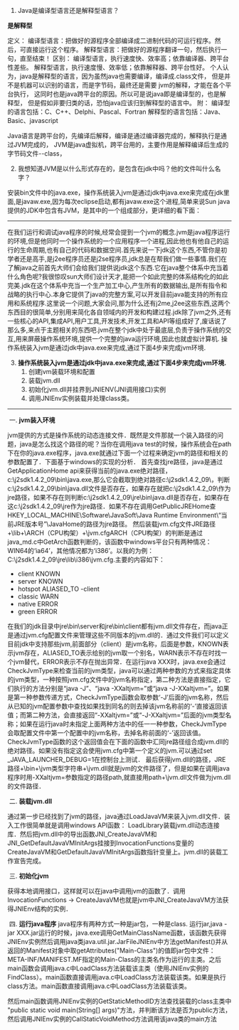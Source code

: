 1. Java是编译型语言还是解释型语言？

**是解释型**

定义：
编译型语言：把做好的源程序全部编译成二进制代码的可运行程序。然后，可直接运行这个程序。
解释型语言：把做好的源程序翻译一句，然后执行一句，直至结束！
区别：
编译型语言，执行速度快、效率高；依靠编译器、跨平台性差些。
解释型语言，执行速度慢、效率低；依靠解释器、跨平台性好。
个人认为，java是解释型的语言，因为虽然java也需要编译，编译成.class文件，
但是并不是机器可以识别的语言，而是字节码，最终还是需要 jvm的解释，才能在各个平台执行，
这同时也是java跨平台的原因。所以可是说java即是编译型的，也是解释型，
但是假如非要归类的话，恐怕java应该归到解释型的语言中。
附：
编译型的语言包括：C、C++、Delphi、Pascal、Fortran
解释型的语言包括：Java、Basic、javascript

Java语言是跨平台的，先编译后解释，编译是通过编译器完成的，解释执行是通过JVM完成的，
JVM是java虚拟机，跨平台用的，主要作用是解释编译后生成的字节码文件--class，

2. 我想知道JVM是以什么形式存在的，是包含在jdk中吗？他的文件叫什么名字？

安装bin文件中的java.exe，操作系统装入jvm是通过jdk中java.exe来完成在jdk里面,是javaw.exe,因为每次eclipse启动,都有javaw.exe这个进程,简单来说Sun java提供的JDK中包含有JVM，是其中的一个组成部分，更详细的看下面：

---

​    在我们运行和调试java程序的时候,经常会提到一个jvm的概念.jvm是java程序运行的环境,但是他同时一个操作系统的一个应用程序一个进程,因此他也有他自己的运行的生命周期,也有自己的代码和数据空间.
​    首先来说一下jdk这个东西,不管你是初学者还是高手,是j2ee程序员还是j2se程序员,jdk总是在帮我们做一些事情.我们在了解java之前首先大师们会给我们提供说jdk这个东西.它在java整个体系中充当着什么角色呢?我很惊叹sun大师们设计天才,能把一个如此完整的体系结构化的如此完美.jdk在这个体系中充当一个生产加工中心,产生所有的数据输出,是所有指令和战略的执行中心.本身它提供了java的完整方案,可以开发目前java能支持的所有应用和系统程序.这里说一个问题,大家会问,那为什么还有j2me,j2ee这些东西,这两个东西目的很简单,分别用来简化各自领域内的开发和构建过程.jdk除了jvm之外,还有一些核心的API,集成API,用户工具,开发技术,开发工具和API等组成
​    好了,废话说了那么多,来点于主题相关的东西吧.jvm在整个jdk中处于最底层,负责于操作系统的交互,用来屏蔽操作系统环境,提供一个完整的java运行环境,因此也就虚拟计算机. 操作系统装入jvm是通过jdk中java.exe来完成,通过下面4步来完成jvm环境.

3. **操作系统装入jvm是通过jdk中java.exe来完成,通过下面4步来完成jvm环境.**
   1. 创建jvm装载环境和配置
   2. 装载jvm.dll
   3. 初始化jvm.dll并挂界到JNIENV(JNI调用接口)实例
   4. 调用JNIEnv实例装载并处理class类。

---

​    一. **jvm装入环境**

​    jvm提供的方式是操作系统的动态连接文件．既然是文件那就一个装入路径的问题，java是怎么找这个路径的呢？当你在调用java test的时候，操作系统会在path下在你的java.exe程序，java.exe就通过下面一个过程来确定jvm的路径和相关的参数配置了．下面基于windows的实现的分析．
首先查找jre路径，java是通过GetApplicationHome api来获得当前的java.exe绝对路径，c:\j2sdk1.4.2_09\bin\java.exe,那么它会截取到绝对路径c:\j2sdk1.4.2_09\，判断c:\j2sdk1.4.2_09\bin\java.dll文件是否存在，如果存在就把c:\j2sdk1.4.2_09\作为jre路径，如果不存在则判断c:\j2sdk1.4.2_09\jre\bin\java.dll是否存在，如果存在这c:\j2sdk1.4.2_09\jre作为jre路径．如果不存在调用GetPublicJREHome查HKEY_LOCAL_MACHINE\Software\JavaSoft\Java Runtime Environment\“当前JRE版本号”\JavaHome的路径为jre路径。
然后装载jvm.cfg文件JRE路径+\lib+\ARCH（CPU构架）+\jvm.cfgARCH（CPU构架）的判断是通过java_md.c中GetArch函数判断的，该函数中windows平台只有两种情况：WIN64的‘ia64’，其他情况都为‘i386’。以我的为例：C:\j2sdk1.4.2_09\jre\lib\i386\jvm.cfg.主要的内容如下：

- client KNOWN
- server KNOWN
- hotspot ALIASED_TO -client
- classic WARN
- native ERROR
- green ERROR

​    在我们的jdk目录中jre\bin\server和jre\bin\client都有jvm.dll文件存在，而java正是通过jvm.cfg配置文件来管理这些不同版本的jvm.dll的．通过文件我们可以定义目前jdk中支持那些jvm,前面部分（client）是jvm名称，后面是参数，KNOWN表示jvm存在，ALIASED_TO表示给别的jvm取一个别名，WARN表示不存在时找一个jvm替代，ERROR表示不存在抛出异常．在运行java XXX时，java.exe会通过CheckJvmType来检查当前的jvm类型，java可以通过两种参数的方式来指定具体的jvm类型，一种按照jvm.cfg文件中的jvm名称指定，第二种方法是直接指定，它们执行的方法分别是“java -J”、“java -XXaltjvm=”或“java -J-XXaltjvm=”。如果是第一种参数传递方式，CheckJvmType函数会取参数‘-J’后面的jvm名称，然后从已知的jvm配置参数中查找如果找到同名的则去掉该jvm名称前的‘-’直接返回该值；而第二种方法，会直接返回“-XXaltjvm=”或“-J-XXaltjvm=”后面的jvm类型名称；如果在运行java时未指定上面两种方法中的任一一种参数，CheckJvmType会取配置文件中第一个配置中的jvm名称，去掉名称前面的‘-’返回该值。CheckJvmType函数的这个返回值会在下面的函数中汇同jre路径组合成jvm.dll的绝对路径。如果没有指定这会使用jvm.cfg中第一个定义的jvm.可以通过set _JAVA_LAUNCHER_DEBUG=1在控制台上测试．
最后获得jvm.dll的路径，JRE路径+\bin+\jvm类型字符串+\jvm.dll就是jvm的文件路径了，但是如果在调用java程序时用-XXaltjvm=参数指定的路径path,就直接用path+\jvm.dll文件做为jvm.dll的文件路径．

​	二. **装载jvm.dll**

​    通过第一步已经找到了jvm的路径，java通过LoadJavaVM来装入jvm.dll文件．装入工作很简单就是调用windows API函数：
LoadLibrary装载jvm.dll动态连接库．然后把jvm.dll中的导出函数JNI_CreateJavaVM和JNI_GetDefaultJavaVMInitArgs挂接到InvocationFunctions变量的CreateJavaVM和GetDefaultJavaVMInitArgs函数指针变量上。jvm.dll的装载工作宣告完成。

​    三. **初始化jvm**

​    获得本地调用接口，这样就可以在java中调用jvm的函数了．调用InvocationFunctions -> CreateJavaVM也就是jvm中JNI_CreateJavaVM方法获得JNIEnv结构的实例．

​    四. **运行java程序**
​    java程序有两种方式一种是jar包，一种是class. 运行jar,java -jar XXX.jar运行的时候，java.exe调用GetMainClassName函数，该函数先获得JNIEnv实例然后调用java类java.util.jar.JarFileJNIEnv中方法getManifest()并从返回的Manifest对象中取getAttributes("Main-Class")的值即jar包中文件：META-INF/MANIFEST.MF指定的Main-Class的主类名作为运行的主类。之后main函数会调用java.c中LoadClass方法装载该主类（使用JNIEnv实例的FindClass）。main函数直接调用java.c中LoadClass方法装载该类。如果是执行class方法。main函数直接调用java.c中LoadClass方法装载该类。

​    然后main函数调用JNIEnv实例的GetStaticMethodID方法查找装载的class主类中 "public static void main(String[] args)"方法，并判断该方法是否为public方法，然后调用JNIEnv实例的CallStaticVoidMethod方法调用该java类的main方法
